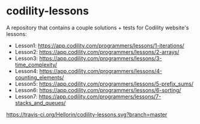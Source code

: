 # codility-lessons

A repository that contains a couple solutions + tests for Codility website's lessons:
- Lesson1: https://app.codility.com/programmers/lessons/1-iterations/
- Lesson2: https://app.codility.com/programmers/lessons/2-arrays/
- Lesson3: https://app.codility.com/programmers/lessons/3-time_complexity/
- Lesson4: https://app.codility.com/programmers/lessons/4-counting_elements/
- Lesson5: https://app.codility.com/programmers/lessons/5-prefix_sums/
- Lesson6: https://app.codility.com/programmers/lessons/6-sorting/
- Lesson7: https://app.codility.com/programmers/lessons/7-stacks_and_queues/

https://travis-ci.org/Hellorin/codility-lessons.svg?branch=master

